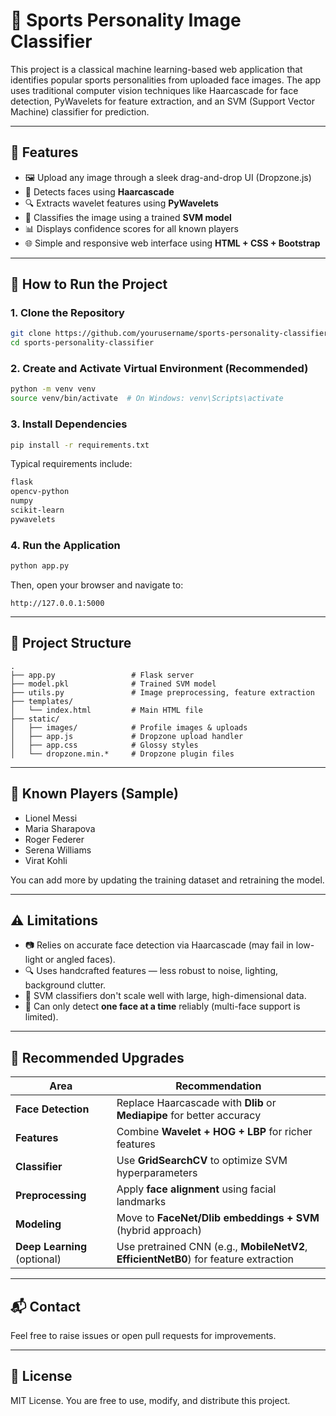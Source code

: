 
# 🧠 Sports Personality Image Classifier

This project is a classical machine learning-based web application that identifies popular sports personalities from uploaded face images. The app uses traditional computer vision techniques like Haarcascade for face detection, PyWavelets for feature extraction, and an SVM (Support Vector Machine) classifier for prediction.

---

## 📌 Features

- 🖼️ Upload any image through a sleek drag-and-drop UI (Dropzone.js)
- 🤖 Detects faces using **Haarcascade**
- 🔍 Extracts wavelet features using **PyWavelets**
- 🧠 Classifies the image using a trained **SVM model**
- 📊 Displays confidence scores for all known players
- 🌐 Simple and responsive web interface using **HTML + CSS + Bootstrap**

---

## 🚀 How to Run the Project

### 1. Clone the Repository

```bash
git clone https://github.com/yourusername/sports-personality-classifier.git
cd sports-personality-classifier
```

### 2. Create and Activate Virtual Environment (Recommended)

```bash
python -m venv venv
source venv/bin/activate  # On Windows: venv\Scripts\activate
```

### 3. Install Dependencies

```bash
pip install -r requirements.txt
```

Typical requirements include:

```txt
flask
opencv-python
numpy
scikit-learn
pywavelets
```

### 4. Run the Application

```bash
python app.py
```

Then, open your browser and navigate to:

```
http://127.0.0.1:5000
```

---

## 📁 Project Structure

```
.
├── app.py                 # Flask server
├── model.pkl              # Trained SVM model
├── utils.py               # Image preprocessing, feature extraction
├── templates/
│   └── index.html         # Main HTML file
├── static/
│   ├── images/            # Profile images & uploads
│   ├── app.js             # Dropzone upload handler
│   ├── app.css            # Glossy styles
│   └── dropzone.min.*     # Dropzone plugin files
```

---

## 👤 Known Players (Sample)

- Lionel Messi
- Maria Sharapova
- Roger Federer
- Serena Williams
- Virat Kohli

You can add more by updating the training dataset and retraining the model.

---

## ⚠️ Limitations

- 📷 Relies on accurate face detection via Haarcascade (may fail in low-light or angled faces).
- 🔍 Uses handcrafted features — less robust to noise, lighting, background clutter.
- 🧠 SVM classifiers don't scale well with large, high-dimensional data.
- 🧪 Can only detect **one face at a time** reliably (multi-face support is limited).

---

## 🔧 Recommended Upgrades

| Area | Recommendation |
|------|----------------|
| **Face Detection** | Replace Haarcascade with **Dlib** or **Mediapipe** for better accuracy |
| **Features** | Combine **Wavelet + HOG + LBP** for richer features |
| **Classifier** | Use **GridSearchCV** to optimize SVM hyperparameters |
| **Preprocessing** | Apply **face alignment** using facial landmarks |
| **Modeling** | Move to **FaceNet/Dlib embeddings + SVM** (hybrid approach) |
| **Deep Learning** (optional) | Use pretrained CNN (e.g., **MobileNetV2**, **EfficientNetB0**) for feature extraction |

---

## 📬 Contact

Feel free to raise issues or open pull requests for improvements.

---

## 📜 License

MIT License. You are free to use, modify, and distribute this project.
